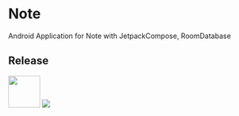# Note
Android Application for Note with JetpackCompose, RoomDatabase

## Release
<img src="https://user-images.githubusercontent.com/81938036/187353119-9e222229-cb9f-4b4b-952c-83c4509d42ec.png" width="64">
<a href="#">
  <img src="https://img.shields.io/badge/Play Store-1.0.0-575992">
</a>
<br><br>
